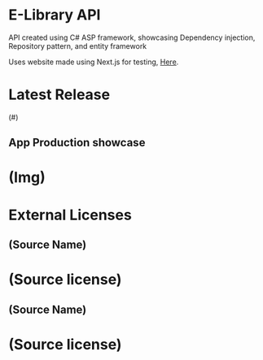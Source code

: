 # E-Library API
  API created using C# ASP framework, showcasing Dependency injection, Repository pattern, and entity framework

  Uses website made using Next.js for testing, [Here](https://github.com/HyperJAK/E-Library-FrontEnd.git).
  

# Latest Release
  (#)
  
## App Production showcase
  # (Img)

# External Licenses
  ## (Source Name)  
  # (Source license)

  ## (Source Name)
  # (Source license)



